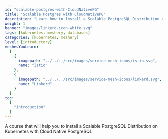 ```yaml
---
id: "scalable-postgres-with-CloudNativePG"
title: "Scalable Postgres with CloudNativePG"
description: "Learn how to Install a Scalable PostgreSQL Distribution on Kubernetes with Cloud Native PostgreSQL"
weight: 1
banner: "images/linkerd-icon-white.svg"
tags: [kubernetes, meshery, databases]
categories: [kubernetes, meshery]
level: [introductory]
meshesYouLearn:
  [
    {
      imagepath: "../../../src/images/service-mesh-icons/istio.svg",
      name: "Istio"
    },
    {
      imagepath: "../../../src/images/service-mesh-icons/linkerd.svg",
      name: "Linkerd"
    }
  ]
toc:
  [
    "introduction"
  ]
---
```


A course that will help you to install a Scalable PostgreSQL Distribution on Kubernetes with Cloud Native PostgreSQL
